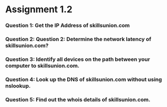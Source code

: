 # Assignment 1.2

### Question 1: Get the IP Address of skillsunion.com


### Question 2: Question 2: Determine the network latency of skillsunion.com?


### Question 3: Identify all devices on the path between your computer to skillsunion.com.


### Question 4: Look up the DNS of skillsunion.com without using nslookup.


### Question 5: Find out the whois details of skillsunion.com.

